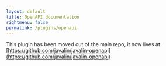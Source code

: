 ```yaml
---
layout: default
title: OpenAPI documentation
rightmenu: false
permalink: /plugins/openapi
---
```


This plugin has been moved out of the main repo,
it now lives at [https://github.com/javalin/javalin-openapi](https://github.com/javalin/javalin-openapi)
